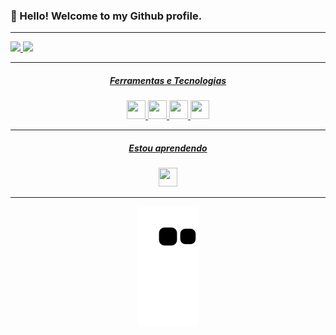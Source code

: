 ### 👋 Hello! Welcome to my Github profile.

----------

</div>
<a href="https://github.com/CassiaAlthman">
<img height="180em" src="https://github-readme-stats.vercel.app/api/top-langs/?username=CassiaAlthman&layout=compact&langs_count=7&theme=dracula"/>
<img height="180em" src="https://github-readme-stats.vercel.app/api?username=CassiaAlthman&show_icons=true&theme=dracula&include_all_commits=true&count_private=true"/>
</div>

---------
##### <center> Ferramentas e Tecnologias

 <center><img src="https://cdn.jsdelivr.net/gh/devicons/devicon/icons/python/python-original.svg" width = "30" height = "30"> 

<img src="https://cdn.jsdelivr.net/gh/devicons/devicon/icons/git/git-original.svg" width = "30" height = "30"> 

<img src="https://cdn.jsdelivr.net/gh/devicons/devicon/icons/github/github-original.svg" width = "30" height = "30"> 

<img src="https://cdn.jsdelivr.net/gh/devicons/devicon/icons/vscode/vscode-original.svg" width = "30" height = "30"> 

--------
##### <center> Estou aprendendo 

<center><img src="https://cdn.jsdelivr.net/gh/devicons/devicon/icons/blender/blender-original.svg" width = "30" height = "30"> 

-----   

![Snake animation](https://github.com/CassiaAlthman/CassiaAlthman/blob/output/github-contribution-grid-snake.svg)
